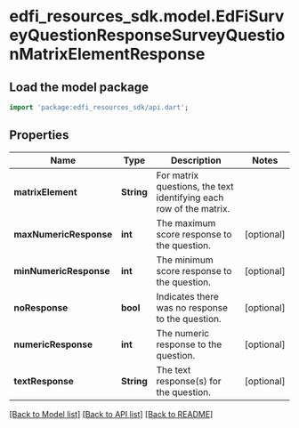 # edfi_resources_sdk.model.EdFiSurveyQuestionResponseSurveyQuestionMatrixElementResponse

## Load the model package
```dart
import 'package:edfi_resources_sdk/api.dart';
```

## Properties
Name | Type | Description | Notes
------------ | ------------- | ------------- | -------------
**matrixElement** | **String** | For matrix questions, the text identifying each row of the matrix. | 
**maxNumericResponse** | **int** | The maximum score response to the question. | [optional] 
**minNumericResponse** | **int** | The minimum score response to the question. | [optional] 
**noResponse** | **bool** | Indicates there was no response to the question. | [optional] 
**numericResponse** | **int** | The numeric response to the question. | [optional] 
**textResponse** | **String** | The text response(s) for the question. | [optional] 

[[Back to Model list]](../README.md#documentation-for-models) [[Back to API list]](../README.md#documentation-for-api-endpoints) [[Back to README]](../README.md)


